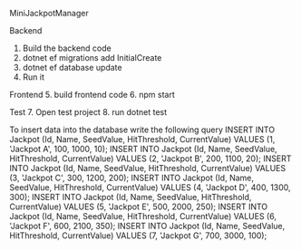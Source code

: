 MiniJackpotManager

Backend
1. Build the backend code
2. dotnet ef migrations add InitialCreate
3. dotnet ef database update
4. Run it

Frontend
5. build frontend code 
6. npm start

Test
7. Open test project 
8. run dotnet test



To insert data into the database write the following query 
INSERT INTO Jackpot (Id, Name, SeedValue, HitThreshold, CurrentValue)
VALUES (1, 'Jackpot A', 100, 1000, 10);
INSERT INTO Jackpot (Id, Name, SeedValue, HitThreshold, CurrentValue)
VALUES (2, 'Jackpot B', 200, 1100, 20);
INSERT INTO Jackpot (Id, Name, SeedValue, HitThreshold, CurrentValue)
VALUES (3, 'Jackpot C', 300, 1200, 200);
INSERT INTO Jackpot (Id, Name, SeedValue, HitThreshold, CurrentValue)
VALUES (4, 'Jackpot D', 400, 1300, 300);
INSERT INTO Jackpot (Id, Name, SeedValue, HitThreshold, CurrentValue)
VALUES (5, 'Jackpot E', 500, 2000, 250);
INSERT INTO Jackpot (Id, Name, SeedValue, HitThreshold, CurrentValue)
VALUES (6, 'Jackpot F', 600, 2100, 350);
INSERT INTO Jackpot (Id, Name, SeedValue, HitThreshold, CurrentValue)
VALUES (7, 'Jackpot G', 700, 3000, 100);
